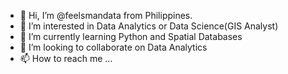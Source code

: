 - 👋 Hi, I’m @feelsmandata from Philippines.
- 👀 I’m interested in Data Analytics or Data Science(GIS Analyst) 
- 🌱 I’m currently learning Python and Spatial Databases  
- 💞️ I’m looking to collaborate on Data Analytics 
- 📫 How to reach me ...

<!---
feelsmandata/feelsmandata is a ✨ special ✨ repository because its `README.md` (this file) appears on your GitHub profile.
You can click the Preview link to take a look at your changes.
--->
